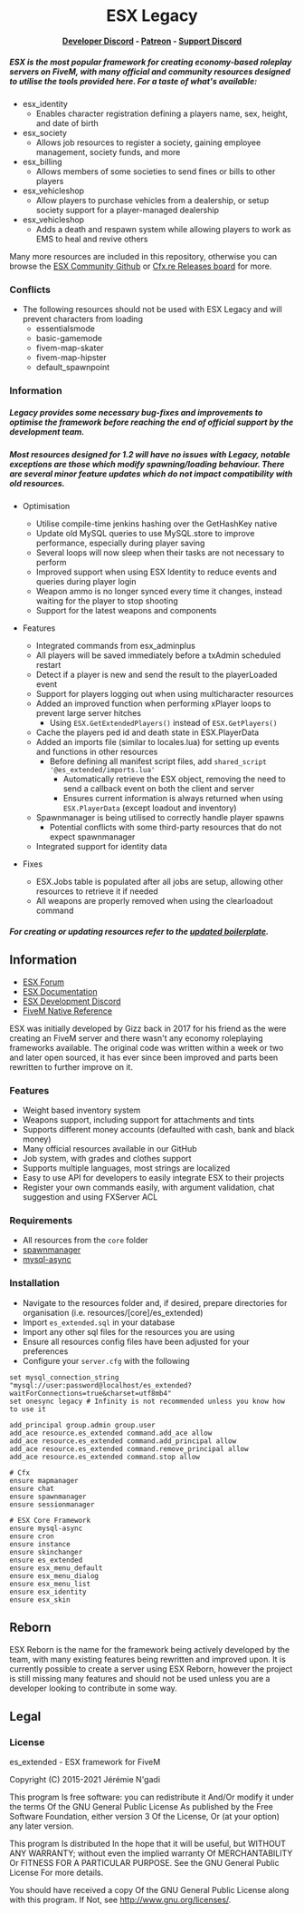 <h1 align='center'>ESX Legacy</a></h1><p align='center'><b><a href='https://discord.gg/cNx6HF9P5J'>Developer Discord</a> - <a href='https://www.patreon.com/esx'>Patreon</a> - <a href='https://discord.gg/J6VqFPwvVp'>Support Discord</a></b></h5>


##### ESX is the most popular framework for creating economy-based roleplay servers on FiveM, with many official and community resources designed to utilise the tools provided here. For a taste of what's available:

- esx_identity
	- Enables character registration defining a players name, sex, height, and date of birth
- esx_society
	- Allows job resources to register a society, gaining employee management, society funds, and more
- esx_billing
	- Allows members of some societies to send fines or bills to other players
- esx_vehicleshop
	- Allow players to purchase vehicles from a dealership, or setup society support for a player-managed dealership
- esx_vehicleshop
	- Adds a death and respawn system while allowing players to work as EMS to heal and revive others

Many more resources are included in this repository, otherwise you can browse the [ESX Community Github](https://github.com/esx-community/) or [Cfx.re Releases board](https://forum.cfx.re/tag/esx) for more.

### Conflicts
* The following resources should not be used with ESX Legacy and will prevent characters from loading
	- essentialsmode
	- basic-gamemode
	- fivem-map-skater
	- fivem-map-hipster
	- default_spawnpoint

### Information
##### Legacy provides some necessary bug-fixes and improvements to optimise the framework before reaching the end of official support by the development team.
##### Most resources designed for 1.2 will have no issues with Legacy, notable exceptions are those which modify spawning/loading behaviour.   There are several minor feature updates which do not impact compatibility with old resources.

- Optimisation
	- Utilise compile-time jenkins hashing over the GetHashKey native
	- Update old MySQL queries to use MySQL.store to improve performance, especially during player saving
	- Several loops will now sleep when their tasks are not necessary to perform
	- Improved support when using ESX Identity to reduce events and queries during player login
	- Weapon ammo is no longer synced every time it changes, instead waiting for the player to stop shooting
	- Support for the latest weapons and components

- Features
	- Integrated commands from esx_adminplus
	- All players will be saved immediately before a txAdmin scheduled restart
	- Detect if a player is new and send the result to the playerLoaded event
	- Support for players logging out when using multicharacter resources
	- Added an improved function when performing xPlayer loops to prevent large server hitches
		- Using `ESX.GetExtendedPlayers()` instead of `ESX.GetPlayers()`
	- Cache the players ped id and death state in ESX.PlayerData
	- Added an imports file (similar to locales.lua) for setting up events and functions in other resources
		- Before defining all manifest script files, add `shared_script '@es_extended/imports.lua'`
			- Automatically retrieve the ESX object, removing the need to send a callback event on both the client and server
			- Ensures current information is always returned when using `ESX.PlayerData` (except loadout and inventory)
	- Spawnmanager is being utilised to correctly handle player spawns
		- Potential conflicts with some third-party resources that do not expect spawnmanager
	- Integrated support for identity data
			
- Fixes
	- ESX.Jobs table is populated after all jobs are setup, allowing other resources to retrieve it if needed
	- All weapons are properly removed when using the clearloadout command
##### For creating or updating resources refer to the [updated boilerplate](https://github.com/thelindat/esx_legacy_boilerplate).

## Information
- [ESX Forum](https://forum.esx-framework.org/)
- [ESX Documentation](https://wiki.esx-framework.org/)
- [ESX Development Discord](https://discord.me/esx)
- [FiveM Native Reference](https://runtime.fivem.net/doc/reference.html)

ESX was initially developed by Gizz back in 2017 for his friend as the were creating an FiveM server and there wasn't any economy roleplaying frameworks available. The original code was written within a week or two and later open sourced, it has ever since been improved and parts been rewritten to further improve on it.

### Features
- Weight based inventory system
- Weapons support, including support for attachments and tints
- Supports different money accounts (defaulted with cash, bank and black money)
- Many official resources available in our GitHub
- Job system, with grades and clothes support
- Supports multiple languages, most strings are localized
- Easy to use API for developers to easily integrate ESX to their projects
- Register your own commands easily, with argument validation, chat suggestion and using FXServer ACL

### Requirements
- All resources from the `core` folder
- [spawnmanager](https://github.com/citizenfx/cfx-server-data)
- [mysql-async](https://github.com/brouznouf/fivem-mysql-async/releases/tag/3.3.2)


### Installation
- Navigate to the resources folder and, if desired, prepare directories for organisation (i.e. resources/[core]/es_extended)
- Import `es_extended.sql` in your database
- Import any other sql files for the resources you are using
- Ensure all resources config files have been adjusted for your preferences
- Configure your `server.cfg` with the following
```
set mysql_connection_string "mysql://user:password@localhost/es_extended?waitForConnections=true&charset=utf8mb4"
set onesync legacy # Infinity is not recommended unless you know how to use it

add_principal group.admin group.user
add_ace resource.es_extended command.add_ace allow
add_ace resource.es_extended command.add_principal allow
add_ace resource.es_extended command.remove_principal allow
add_ace resource.es_extended command.stop allow

# Cfx
ensure mapmanager
ensure chat
ensure spawnmanager
ensure sessionmanager

# ESX Core Framework
ensure mysql-async
ensure cron
ensure instance
ensure skinchanger
ensure es_extended
ensure esx_menu_default
ensure esx_menu_dialog
ensure esx_menu_list
ensure esx_identity
ensure esx_skin
```

## Reborn

ESX Reborn is the name for the framework being actively developed by the team, with many existing features being rewritten and improved upon. It is currently possible to create a server using ESX Reborn, however the project is still missing many features and should not be used unless you are a developer looking to contribute in some way.


## Legal

### License

es_extended - ESX framework for FiveM

Copyright (C) 2015-2021 Jérémie N'gadi

This program Is free software: you can redistribute it And/Or modify it under the terms Of the GNU General Public License As published by the Free Software Foundation, either version 3 Of the License, Or (at your option) any later version.

This program Is distributed In the hope that it will be useful, but WITHOUT ANY WARRANTY; without even the implied warranty Of MERCHANTABILITY Or FITNESS FOR A PARTICULAR PURPOSE. See the GNU General Public License For more details.

You should have received a copy Of the GNU General Public License along with this program. If Not, see http://www.gnu.org/licenses/.
